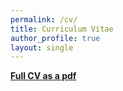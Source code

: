 ```yaml
---
permalink: /cv/
title: Curriculum Vitae
author_profile: true
layout: single
---
```


[**Full CV as a pdf**](https://dineshdaultani.github.io/assets/misc/Dinesh_Daultani_Resume.pdf?dl=0)